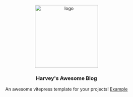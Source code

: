 <div align="center">
  <p>
    <img src="https://harvey-image.oss-cn-hangzhou.aliyuncs.com/vitepress-logo-large.webp" alt="logo" width="200" height="auto"/>
  </p>
  <h3>Harvey's Awesome Blog</h3>
  <p>An awesome vitepress template for your projects! <a href="https://harveysuen0803.github.io/blog/">Example</a></p>
</div>


